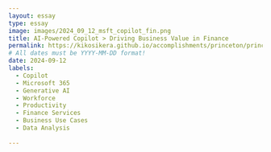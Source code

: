 ```yaml
---
layout: essay
type: essay
image: images/2024_09_12_msft_copilot_fin.png
title: AI-Powered Copilot > Driving Business Value in Finance
permalink: https://kikosikera.github.io/accomplishments/princeton/princeton_ATM/
# All dates must be YYYY-MM-DD format!
date: 2024-09-12
labels:
  - Copilot
  - Microsoft 365
  - Generative AI
  - Workforce
  - Productivity
  - Finance Services
  - Business Use Cases
  - Data Analysis
  
---
```

